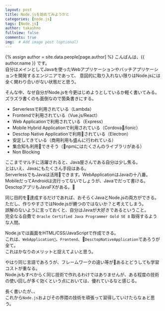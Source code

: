 ```yaml
---
layout: post
title: Node.jsを始めてみようかと
categories: [node.js]
tags: [Node.js]
author: takashno
fullview: false
comments: true
img:  # Add image post (optional)
---
```


{% assign author = site.data.people[page.author] %}
こんばんは、{{ author.name }} です。  
自分はメインとしてJavaを使ったWebアプリケーションやバッチアプリケーションを開発するエンジニアであって、
意図的に取り入れない限りはNode.jsには全く関わり合いがない状態だと思う。  

そんな中、なぜ自分がNode.jsを今更はじめようとしているか軽く書いてみる。  
ズラズラ書くのも面倒なので箇条書きにする。

- Serverlessで利用されている（Lambda）
- Frontendで利用されている（Vue.js/React）
- Web Applicationで利用されている（Express）
- Mobile Hybrid Applicationで利用されている（Cordova/Ionic）
- Desctop Native Applicationで利用されている（Electron）
- 安定してきている（商用利用も盛んに行われている）
- 集合知も利用できそう（npmにはたくさんのライブラリがある）
- Non Blocking

ここまでマルチに活躍されると、Java屋さんである自分は少し焦る。  
とはいえ、Javaにもたくさん手段はある。  
ServerlessでもJavaは活用できます。WebApplicationはJavaの十八番。  
MobileだってAndroidは流行ってないでしょうが、Javaでだって書ける。  
DesctopアプリもJavaFXがある。  
  
同じ目的を達成するだけであれば、おそらくJavaとNode.jsの両方ができる。  
ただし、作りやすさではNode.jsが勝つのではないか？と考えてしまう。  
誤解のないように言っておくと、自分はJavaが大好きであるということ。  
完全なる自費で `Oracle Certified Java Programmer Gold SE 8` 取得するような人間。   
  
Node.jsでは画面をHTML/CSS/JavaScriptで作成できる。  
これは、`WebApplication`、`Frontend`、`DesctopNativeApplication`であろうが全て。  
これはかなりのメリットと捉えてよいと思う。  
  
やはり同じ言語であろうが、フレームワークの違い等があるとどうしても学習コストが重なる。  
Node.jsもすべからく同じ技術で作れるわけではありませんが、ある程度の技術の使い回しが多く効くという点においては、優れているなと感じる。  
  
長く書いたが、、  
これから`Node.js`およびその界隈の技術を頑張って習得していけたらなぁと思う。
